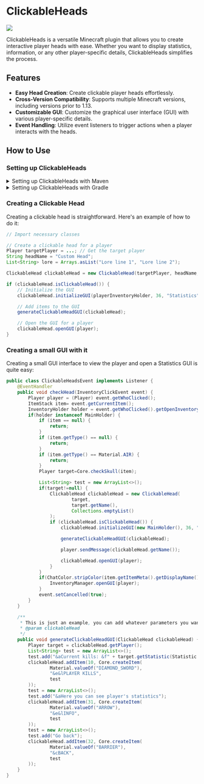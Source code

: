 # ClickableHeads

[![](https://jitpack.io/v/SerbanHiro/ClickableHeads.svg)](https://jitpack.io/#SerbanHiro/ClickableHeads)

ClickableHeads is a versatile Minecraft plugin that allows you to create interactive player heads with ease. Whether you want to display statistics, information, or any other player-specific details, ClickableHeads simplifies the process.

## Features

- **Easy Head Creation**: Create clickable player heads effortlessly.
- **Cross-Version Compatibility**: Supports multiple Minecraft versions, including versions prior to 1.13.
- **Customizable GUI**: Customize the graphical user interface (GUI) with various player-specific details.
- **Event Handling**: Utilize event listeners to trigger actions when a player interacts with the heads.

## How to Use

### Setting up ClickableHeads

<details>
<summary>Setting up ClickableHeads with Maven</summary>
Open your project's pom.xml file.

Add the JitPack repository to your repositories section:
```xml
<repositories>
    <!-- Add the JitPack repository -->
    <repository>
        <id>jitpack.io</id>
        <url>https://jitpack.io</url>
    </repository>
</repositories>
```

Add ClickableHeads as a dependency:
```xml
<dependencies>
    <!-- Add ClickableHeads as a dependency -->
    <dependency>
        <groupId>com.github.SerbanHiro</groupId>
        <artifactId>ClickableHeads</artifactId>
        <version>VERSION</version> <!-- Replace with the desired version -->
    </dependency>
</dependencies>
```
</details>
<details>
<summary>Setting up ClickableHeads with Gradle</summary>
Open your project's build.gradle file.

Add the JitPack repository to your repositories block:
```groovy
repositories {
    // Add the JitPack repository
    maven { url 'https://jitpack.io' }
}
```
Add ClickableHeads as a dependency:
```groovy
dependencies {
    // Add ClickableHeads as a dependency
    implementation 'com.github.SerbanHiro:ClickableHeads:VERSION' // Replace with the desired version
}
```
</details>

### Creating a Clickable Head

Creating a clickable head is straightforward. Here's an example of how to do it:
```java
// Import necessary classes

// Create a clickable head for a player
Player targetPlayer = ...; // Get the target player
String headName = "Custom Head";
List<String> lore = Arrays.asList("Lore line 1", "Lore line 2");

ClickableHead clickableHead = new ClickableHead(targetPlayer, headName, lore);

if (clickableHead.isClickableHead()) {
    // Initialize the GUI
    clickableHead.initializeGUI(playerInventoryHolder, 36, "Statistics");

    // Add items to the GUI
    generateClickableHeadGUI(clickableHead);

    // Open the GUI for a player
    clickableHead.openGUI(player);
}
```
### Creating a small GUI with it

Creating a small GUI interface to view the player and open a Statistics GUI is quite easy:
```java
public class ClickableHeadsEvent implements Listener {
    @EventHandler
    public void checkHead(InventoryClickEvent event) {
        Player player = (Player) event.getWhoClicked();
        ItemStack item= event.getCurrentItem();
        InventoryHolder holder = event.getWhoClicked().getOpenInventory().getTopInventory().getHolder();
        if(holder instanceof MainHolder) {
            if (item == null) {
                return;
            }
            if (item.getType() == null) {
                return;
            }
            if (item.getType() == Material.AIR) {
                return;
            }
            Player target=Core.checkSkull(item);

            List<String> test = new ArrayList<>();
            if(target!=null) {
                ClickableHead clickableHead = new ClickableHead(
                        target,
                        target.getName(),
                        Collections.emptyList()
                );
                if (clickableHead.isClickableHead()) {
                    clickableHead.initializeGUI(new MainHolder(), 36, "              Statistics");

                    generateClickableHeadGUI(clickableHead);

                    player.sendMessage(clickableHead.getName());

                    clickableHead.openGUI(player);
                }
            }
            if(ChatColor.stripColor(item.getItemMeta().getDisplayName()).equalsIgnoreCase("back")) {
                InventoryManager.openGUI(player);
            }
            event.setCancelled(true);
        }
    }

    /**
     * This is just an example, you can add whatever parameters you want
     * @param clickableHead
     */
    public void generateClickableHeadGUI(ClickableHead clickableHead) {
        Player target = clickableHead.getPlayer();
        List<String> test = new ArrayList<>();
        test.add("&aCurrent kills: &f" + target.getStatistic(Statistic.PLAYER_KILLS));
        clickableHead.addItem(10, Core.createItem(
                Material.valueOf("DIAMOND_SWORD"),
                "&e&lPLAYER KILLS",
                test
        ));
        test = new ArrayList<>();
        test.add("&aHere you can see player's statistics");
        clickableHead.addItem(31, Core.createItem(
                Material.valueOf("ARROW"),
                "&e&lINFO",
                test
        ));
        test = new ArrayList<>();
        test.add("Go back");
        clickableHead.addItem(32, Core.createItem(
                Material.valueOf("BARRIER"),
                "&cBACK",
                test
        ));
    }
}
```
